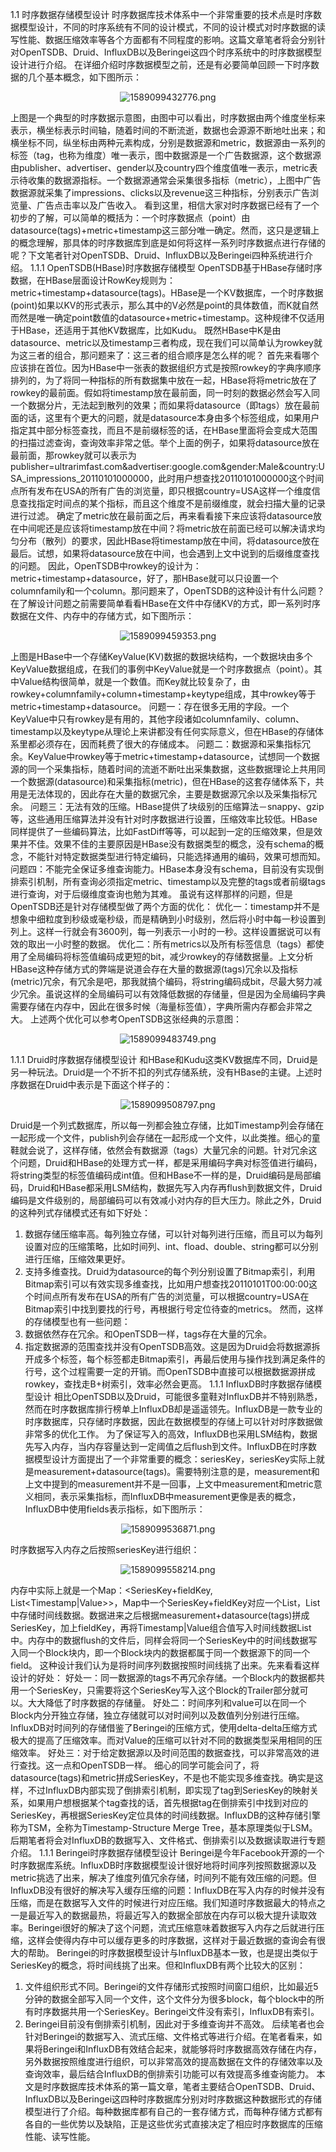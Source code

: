 1.1	时序数据存储模型设计
时序数据库技术体系中一个非常重要的技术点是时序数据模型设计，不同的时序系统有不同的设计模式，不同的设计模式对时序数据的读写性能、数据压缩效率等各个方面都有不同程度的影响。这篇文章笔者将会分别针对OpenTSDB、Druid、InfluxDB以及Beringei这四个时序系统中的时序数据模型设计进行介绍。 
在详细介绍时序数据模型之前，还是有必要简单回顾一下时序数据的几个基本概念，如下图所示： 
<div align=center>

![1589099432776.png](..\images\1589099432776.png)

</div>



上图是一个典型的时序数据示意图，由图中可以看出，时序数据由两个维度坐标来表示，横坐标表示时间轴，随着时间的不断流逝，数据也会源源不断地吐出来；和横坐标不同，纵坐标由两种元素构成，分别是数据源和metric，数据源由一系列的标签（tag，也称为维度）唯一表示，图中数据源是一个广告数据源，这个数据源由publisher、advertiser、gender以及country四个维度值唯一表示，metric表示待收集的数据源指标。一个数据源通常会采集很多指标（metric），上图中广告数据源就采集了impressions、clicks以及revenue这三种指标，分别表示广告浏览量、广告点击率以及广告收入。 
看到这里，相信大家对时序数据已经有了一个初步的了解，可以简单的概括为：一个时序数据点（point）由datasource(tags)+metric+timestamp这三部分唯一确定。然而，这只是逻辑上的概念理解，那具体的时序数据库到底是如何将这样一系列时序数据点进行存储的呢？下文笔者针对OpenTSDB、Druid、InfluxDB以及Beringei四种系统进行介绍。 
1.1.1	OpenTSDB(HBase)时序数据存储模型
OpenTSDB基于HBase存储时序数据，在HBase层面设计RowKey规则为：metric+timestamp+datasource(tags)。HBase是一个KV数据库，一个时序数据(point)如果以KV的形式表示，那么其中的V必然是point的具体数值，而K就自然而然是唯一确定point数值的datasource+metric+timestamp。这种规律不仅适用于HBase，还适用于其他KV数据库，比如Kudu。 
既然HBase中K是由datasource、metric以及timestamp三者构成，现在我们可以简单认为rowkey就为这三者的组合，那问题来了：这三者的组合顺序是怎么样的呢？ 
首先来看哪个应该排在首位。因为HBase中一张表的数据组织方式是按照rowkey的字典序顺序排列的，为了将同一种指标的所有数据集中放在一起，HBase将将metric放在了rowkey的最前面。假如将timestamp放在最前面，同一时刻的数据必然会写入同一个数据分片，无法起到散列的效果；而如果将datasource（即tags）放在最前面的话，这里有个更大的问题，就是datasource本身由多个标签组成，如果用户指定其中部分标签查找，而且不是前缀标签的话，在HBase里面将会变成大范围的扫描过滤查询，查询效率非常之低。举个上面的例子，如果将datasource放在最前面，那rowkey就可以表示为publisher=ultrarimfast.com&advertiser:google.com&gender:Male&country:USA_impressions_20110101000000，此时用户想查找20110101000000这个时间点所有发布在USA的所有广告的浏览量，即只根据country=USA这样一个维度信息查找指定时间点的某个指标，而且这个维度不是前缀维度，就会扫描大量的记录进行过滤。 
确定了metric放在最前面之后，再来看看接下来应该将datasource放在中间呢还是应该将timestamp放在中间？将metric放在前面已经可以解决请求均匀分布（散列）的要求，因此HBase将timestamp放在中间，将datasource放在最后。试想，如果将datasource放在中间，也会遇到上文中说到的后缀维度查找的问题。 
因此，OpenTSDB中rowkey的设计为：metric+timestamp+datasource，好了，那HBase就可以只设置一个columnfamily和一个column。那问题来了，OpenTSDB的这种设计有什么问题？在了解设计问题之前需要简单看看HBase在文件中存储KV的方式，即一系列时序数据在文件、内存中的存储方式，如下图所示： 
<div align=center>

![1589099459353.png](..\images\1589099459353.png)

</div>

上图是HBase中一个存储KeyValue(KV)数据的数据块结构，一个数据块由多个KeyValue数据组成，在我们的事例中KeyValue就是一个时序数据点（point）。其中Value结构很简单，就是一个数值。而Key就比较复杂了，由rowkey+columnfamily+column+timestamp+keytype组成，其中rowkey等于metric+timestamp+datasource。 
问题一：存在很多无用的字段。一个KeyValue中只有rowkey是有用的，其他字段诸如columnfamily、column、timestamp以及keytype从理论上来讲都没有任何实际意义，但在HBase的存储体系里都必须存在，因而耗费了很大的存储成本。 
问题二：数据源和采集指标冗余。KeyValue中rowkey等于metric+timestamp+datasource，试想同一个数据源的同一个采集指标，随着时间的流逝不断吐出采集数据，这些数据理论上共用同一个数据源(datasource)和采集指标(metric)，但在HBase的这套存储体系下，共用是无法体现的，因此存在大量的数据冗余，主要是数据源冗余以及采集指标冗余。 
问题三：无法有效的压缩。HBase提供了块级别的压缩算法－snappy、gzip等，这些通用压缩算法并没有针对时序数据进行设置，压缩效率比较低。HBase同样提供了一些编码算法，比如FastDiff等等，可以起到一定的压缩效果，但是效果并不佳。效果不佳的主要原因是HBase没有数据类型的概念，没有schema的概念，不能针对特定数据类型进行特定编码，只能选择通用的编码，效果可想而知。 
问题四：不能完全保证多维查询能力。HBase本身没有schema，目前没有实现倒排索引机制，所有查询必须指定metric、timestamp以及完整的tags或者前缀tags进行查询，对于后缀维度查询也勉为其难。 
虽说有这样那样的问题，但是OpenTSDB还是针对存储模型做了两个方面的优化： 
优化一：timestamp并不是想象中细粒度到秒级或毫秒级，而是精确到小时级别，然后将小时中每一秒设置到列上。这样一行就会有3600列，每一列表示一小时的一秒。这样设置据说可以有效的取出一小时整的数据。 
优化二：所有metrics以及所有标签信息（tags）都使用了全局编码将标签值编码成更短的bit，减少rowkey的存储数据量。上文分析HBase这种存储方式的弊端是说道会存在大量的数据源(tags)冗余以及指标(metric)冗余，有冗余是吧，那我就搞个编码，将string编码成bit，尽最大努力减少冗余。虽说这样的全局编码可以有效降低数据的存储量，但是因为全局编码字典需要存储在内存中，因此在很多时候（海量标签值），字典所需内存都会非常之大。 
上述两个优化可以参考OpenTSDB这张经典的示意图： 
<div align=center>

![1589099483749.png](..\images\1589099483749.png)

</div>

1.1.1	Druid时序数据存储模型设计
和HBase和Kudu这类KV数据库不同，Druid是另一种玩法。Druid是一个不折不扣的列式存储系统，没有HBase的主键。上述时序数据在Druid中表示是下面这个样子的： 
<div align=center>

![1589099508797.png](..\images\1589099508797.png)

</div>



Druid是一个列式数据库，所以每一列都会独立存储，比如Timestamp列会存储在一起形成一个文件，publish列会存储在一起形成一个文件，以此类推。细心的童鞋就会说了，这样存储，依然会有数据源（tags）大量冗余的问题。针对冗余这个问题，Druid和HBase的处理方式一样，都是采用编码字典对标签值进行编码，将string类型的标签值编码成int值。但和HBase不一样的是，Druid编码是局部编码，Druid和HBase都采用LSM结构，数据先写入内存再flush到数据文件，Druid编码是文件级别的，局部编码可以有效减小对内存的巨大压力。除此之外，Druid的这种列式存储模式还有如下好处： 
1.	数据存储压缩率高。每列独立存储，可以针对每列进行压缩，而且可以为每列设置对应的压缩策略，比如时间列、int、fload、double、string都可以分别进行压缩，压缩效果更好。 
2.	支持多维查找。Druid为datasource的每个列分别设置了Bitmap索引，利用Bitmap索引可以有效实现多维查找，比如用户想查找20110101T00:00:00这个时间点所有发布在USA的所有广告的浏览量，可以根据country=USA在Bitmap索引中找到要找的行号，再根据行号定位待查的metrics。 
然而，这样的存储模型也有一些问题： 
1.	数据依然存在冗余。和OpenTSDB一样，tags存在大量的冗余。 
2.	指定数据源的范围查找并没有OpenTSDB高效。这是因为Druid会将数据源拆开成多个标签，每个标签都走Bitmap索引，再最后使用与操作找到满足条件的行号，这个过程需要一定的开销。而OpenTSDB中直接可以根据数据源拼成rowkey，查找走B+树索引，效率必然会更高。 
1.1.1	InfluxDB时序数据存储模型设计
相比OpenTSDB以及Druid，可能很多童鞋对InfluxDB并不特别熟悉，然而在时序数据库排行榜单上InfluxDB却是遥遥领先。InfluxDB是一款专业的时序数据库，只存储时序数据，因此在数据模型的存储上可以针对时序数据做非常多的优化工作。 
为了保证写入的高效，InfluxDB也采用LSM结构，数据先写入内存，当内存容量达到一定阈值之后flush到文件。InfluxDB在时序数据模型设计方面提出了一个非常重要的概念：seriesKey，seriesKey实际上就是measurement+datasource(tags)。需要特别注意的是，measurement和上文中提到的measurement并不是一回事，上文中measurement和metric意义相同，表示采集指标，而InfluxDB中measurement更像是表的概念，InfluxDB中使用fields表示指标，如下图所示： 
<div align=center>

![1589099536871.png](..\images\1589099536871.png)

</div>

时序数据写入内存之后按照seriesKey进行组织： 
<div align=center>

![1589099558214.png](..\images\1589099558214.png)

</div>

内存中实际上就是一个Map：<SeriesKey+fieldKey, List<Timestamp|Value>>，Map中一个SeriesKey+fieldKey对应一个List，List中存储时间线数据。数据进来之后根据measurement+datasource(tags)拼成SeriesKey，加上fieldKey，再将Timestamp|Value组合值写入时间线数据List中。内存中的数据flush的文件后，同样会将同一个SeriesKey中的时间线数据写入同一个Block块内，即一个Block块内的数据都属于同一个数据源下的同一个field。 
这种设计我们认为是将时间序列数据按照时间线挑了出来。先来看看这样设计的好处： 
好处一：同一数据源的tags不再冗余存储。一个Block内的数据都共用一个SeriesKey，只需要将这个SeriesKey写入这个Block的Trailer部分就可以。大大降低了时序数据的存储量。 
好处二：时间序列和value可以在同一个Block内分开独立存储，独立存储就可以对时间列以及数值列分别进行压缩。InfluxDB对时间列的存储借鉴了Beringei的压缩方式，使用delta-delta压缩方式极大的提高了压缩效率。而对Value的压缩可以针对不同的数据类型采用相同的压缩效率。 
好处三：对于给定数据源以及时间范围的数据查找，可以非常高效的进行查找。这一点和OpenTSDB一样。 
细心的同学可能会问了，将datasource(tags)和metric拼成SeriesKey，不是也不能实现多维查找。确实是这样，不过InfluxDB内部实现了倒排索引机制，即实现了tag到SeriesKey的映射关系，如果用户想根据某个tag查找的话，首先根据tag在倒排索引中找到对应的SeriesKey，再根据SeriesKey定位具体的时间线数据。InfluxDB的这种存储引擎称为TSM，全称为Timestamp-Structure Merge Tree，基本原理类似于LSM。后期笔者将会对InfluxDB的数据写入、文件格式、倒排索引以及数据读取进行专题介绍。 
1.1.1	Beringei时序数据存储模型设计
Beringei是今年Facebook开源的一个时序数据库系统。InfluxDB时序数据模型设计很好地将时间序列按照数据源以及metric挑选了出来，解决了维度列值冗余存储，时间列不能有效压缩的问题。但InfluxDB没有很好的解决写入缓存压缩的问题：InfluxDB在写入内存的时候并没有压缩，而是在数据写入文件的时候进行对应压缩。我们知道时序数据最大的特点之一是最近写入的数据最热，将最近写入的数据全部放在内存可以极大提升读取效率。Beringei很好的解决了这个问题，流式压缩意味着数据写入内存之后就进行压缩，这样会使得内存中可以缓存更多的时序数据，这样对于最近数据的查询会有很大的帮助。 
Beringei的时序数据模型设计与InfluxDB基本一致，也是提出类似于SeriesKey的概念，将时间线挑了出来。但和InfluxDB有两个比较大的区别： 
1.	文件组织形式不同。Beringei的文件存储形式按照时间窗口组织，比如最近5分钟的数据全部写入同一个文件，这个文件分为很多block，每个block中的所有时序数据共用一个SeriesKey。Beringei文件没有索引，InfluxDB有索引。 
2.	 Beringei目前没有倒排索引机制，因此对于多维查询并不高效。 
后续笔者也会针对Beringei的数据写入、流式压缩、文件格式等进行介绍。在笔者看来，如果将Beringei和InfluxDB有效结合起来，就能够将时序数据高效存储在内存，另外数据按照维度进行组织，可以非常高效的提高数据在文件的存储效率以及查询效率，最后结合InfluxDB的倒排索引功能可以有效提高多维查询能力。 
本文是时序数据库技术体系的第一篇文章，笔者主要结合OpenTSDB、Druid、InfluxDB以及Beringei这四种时序数据库分别对时序数据这种数据形式的存储模型进行了介绍。每种数据库都有自己的一套存储方式，而每种存储方式都有各自的一些优势以及缺陷，正是这些优劣式直接决定了相应时序数据库的压缩性能、读写性能。
